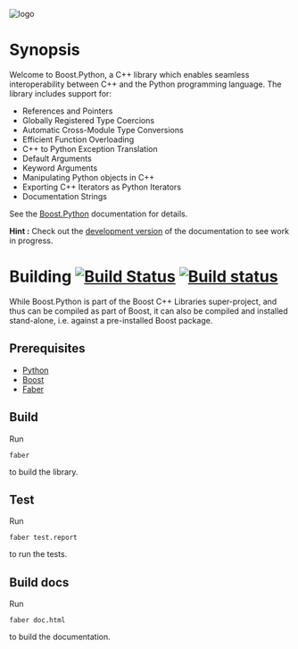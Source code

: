 ![logo](https://raw.githubusercontent.com/boostorg/python/develop/doc/images/bpl.png)

# Synopsis

Welcome to Boost.Python, a C++ library which enables seamless interoperability between C++ and the Python programming language. The library includes support for:

* References and Pointers
* Globally Registered Type Coercions
* Automatic Cross-Module Type Conversions
* Efficient Function Overloading
* C++ to Python Exception Translation
* Default Arguments
* Keyword Arguments
* Manipulating Python objects in C++
* Exporting C++ Iterators as Python Iterators
* Documentation Strings

See the [Boost.Python](http://boostorg.github.io/python) documentation for details.

**Hint :** Check out the [development version](http://boostorg.github.io/python/develop) of the documentation to see work in progress.

# Building [![Build Status](https://travis-ci.org/boostorg/python.svg?branch=develop)](https://travis-ci.org/boostorg/python) [![Build status](https://ci.appveyor.com/api/projects/status/cgx9xma6v3gjav92/branch/develop?svg=true)](https://ci.appveyor.com/project/stefanseefeld/python/branch/develop)


While Boost.Python is part of the Boost C++ Libraries super-project, and thus can be compiled as part of Boost, it can also be compiled and installed stand-alone, i.e. against a pre-installed Boost package.

## Prerequisites

* [Python](http://www.python.org)
* [Boost](http://www.boost.org)
* [Faber](https://stefanseefeld.github.io/faber)

## Build

Run

```
faber
```
to build the library.

## Test

Run

```
faber test.report
```
to run the tests.

## Build docs

Run

```
faber doc.html
```
to build the documentation.
